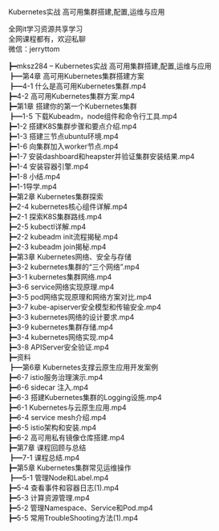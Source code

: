 Kubernetes实战 高可用集群搭建,配置,运维与应用

全网it学习资源共享学习<br>全网课程都有，欢迎私聊<br>微信：jerryttom<br>

┣━mksz284 – Kubernetes实战 高可用集群搭建,配置,运维与应用<br> ┣━第4章 高可用Kubernetes集群搭建方案<br> ┣━4-1 什么是高可用Kubernetes集群.mp4<br> ┣━4-2 高可用Kubernetes集群方案.mp4<br> ┣━第1章 搭建你的第一个Kubernetes集群<br> ┣━1-5 下载Kubeadm，node组件和命令行工具.mp4<br> ┣━1-2 搭建K8S集群步骤和要点介绍.mp4<br> ┣━1-3 搭建三节点ubuntu环境.mp4<br> ┣━1-6 向集群加入worker节点.mp4<br> ┣━1-7 安装dashboard和heapster并验证集群安装结果.mp4<br> ┣━1-4 安装容器引擎.mp4<br> ┣━1-8 小结.mp4<br> ┣━1-1导学.mp4<br> ┣━第2章 Kubernetes集群探索<br> ┣━2-4 kubernetes核心组件详解.mp4<br> ┣━2-1 探索K8S集群路线.mp4<br> ┣━2-5 kubectl详解.mp4<br> ┣━2-2 kubeadm init流程揭秘.mp4<br> ┣━2-3 kubeadm join揭秘.mp4<br> ┣━第3章 Kubernetes网络、安全与存储<br> ┣━3-2 kubernetes集群的“三个网络”.mp4<br> ┣━3-1 kubernetes集群网络.mp4<br> ┣━3-6 service网络实现原理.mp4<br> ┣━3-5 pod网络实现原理和网络方案对比.mp4<br> ┣━3-7 kube-apiserver安全模型和传输安全.mp4<br> ┣━3-3 kubernetes网络的设计要求.mp4<br> ┣━3-9 kubernetes集群存储.mp4<br> ┣━3-4 kubernetes网络实现.mp4<br> ┣━3-8 APIServer安全验证.mp4<br> ┣━资料<br> ┣━第6章 Kubernetes支撑云原生应用开发案例<br> ┣━6-7 istio服务治理演示.mp4<br> ┣━6-6 sidecar 注入.mp4<br> ┣━6-3 搭建Kubernetes集群的Logging设施.mp4<br> ┣━6-1 Kubernetes与云原生应用.mp4<br> ┣━6-4 service mesh介绍.mp4<br> ┣━6-5 istio架构和安装.mp4<br> ┣━6-2 高可用私有镜像仓库搭建.mp4<br> ┣━第7章 课程回顾与总结<br> ┣━7-1 课程总结.mp4<br> ┣━第5章 Kubernetes集群常见运维操作<br> ┣━5-1 管理Node和Label.mp4<br> ┣━5-4 查看事件和容器日志(1).mp4<br> ┣━5-3 计算资源管理.mp4<br> ┣━5-2 管理Namespace、Service和Pod.mp4<br> ┣━5-5 常用TroubleShooting方法(1).mp4
